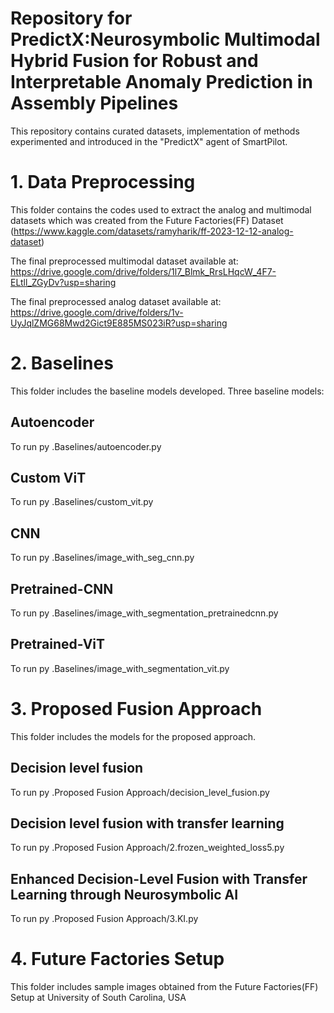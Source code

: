 # Repository for PredictX:Neurosymbolic Multimodal Hybrid Fusion for Robust and Interpretable Anomaly Prediction in Assembly Pipelines
This repository contains curated datasets, implementation of methods experimented and introduced in the "PredictX" agent of SmartPilot.

# 1. Data Preprocessing #

This folder contains the codes used to extract the analog and multimodal datasets which was created from the Future Factories(FF) Dataset (https://www.kaggle.com/datasets/ramyharik/ff-2023-12-12-analog-dataset)

The final preprocessed multimodal dataset available at: https://drive.google.com/drive/folders/1l7_Blmk_RrsLHqcW_4F7-ELtll_ZGyDv?usp=sharing


The final preprocessed analog dataset available at: https://drive.google.com/drive/folders/1v-UyJqlZMG68Mwd2Gict9E885MS023iR?usp=sharing


# 2. Baselines # 

This folder includes the baseline models developed.
Three baseline models:

## Autoencoder ##
To run py .Baselines/autoencoder.py

## Custom ViT ##
To run py .Baselines/custom_vit.py

## CNN ##
To run py .Baselines/image_with_seg_cnn.py

## Pretrained-CNN ##
To run py .Baselines/image_with_segmentation_pretrainedcnn.py

## Pretrained-ViT ##
To run py .Baselines/image_with_segmentation_vit.py

# 3. Proposed Fusion Approach #

This folder includes the models for the proposed approach.
## Decision level fusion ##
To run py .Proposed Fusion Approach/decision_level_fusion.py

## Decision level fusion with transfer learning ##
To run py .Proposed Fusion Approach/2.frozen_weighted_loss5.py

## Enhanced Decision-Level Fusion with Transfer Learning through Neurosymbolic AI ##
To run py .Proposed Fusion Approach/3.KI.py


# 4. Future Factories Setup #
This folder includes sample images obtained from the Future Factories(FF) Setup at University of South Carolina, USA 